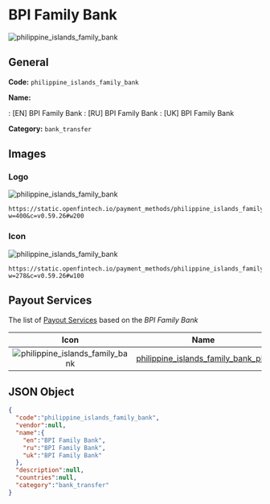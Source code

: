 
# BPI Family Bank 
![philippine_islands_family_bank](https://static.openfintech.io/payment_methods/philippine_islands_family_bank/logo.svg?w=400&c=v0.59.26#w200)  

## General 
**Code:** `philippine_islands_family_bank` 
 
**Name:** 
 
:	[EN] BPI Family Bank 
:	[RU] BPI Family Bank 
:	[UK] BPI Family Bank 
 
**Category:** `bank_transfer` 
 

## Images 

### Logo 
![philippine_islands_family_bank](https://static.openfintech.io/payment_methods/philippine_islands_family_bank/logo.svg?w=400&c=v0.59.26#w200)  

```
https://static.openfintech.io/payment_methods/philippine_islands_family_bank/logo.svg?w=400&c=v0.59.26#w200
```  

### Icon 
![philippine_islands_family_bank](https://static.openfintech.io/payment_methods/philippine_islands_family_bank/icon.svg?w=278&c=v0.59.26#w100)  

```
https://static.openfintech.io/payment_methods/philippine_islands_family_bank/icon.svg?w=278&c=v0.59.26#w100
```  

## Payout Services 
 
The list of [Payout Services](/payout-services/) based on the _BPI Family Bank_ 

|Icon|Name|Code| 
|:---:|:---:|:---:| 
|![philippine_islands_family_bank](https://static.openfintech.io/payout_methods/philippine_islands_family_bank/icon.svg?w=278&c=v0.59.26#w40) |[philippine_islands_family_bank_php](/payout-services/philippine_islands_family_bank_php/)|`philippine_islands_family_bank_php`| 
 

## JSON Object 

```json
{
  "code":"philippine_islands_family_bank",
  "vendor":null,
  "name":{
    "en":"BPI Family Bank",
    "ru":"BPI Family Bank",
    "uk":"BPI Family Bank"
  },
  "description":null,
  "countries":null,
  "category":"bank_transfer"
}
```  
